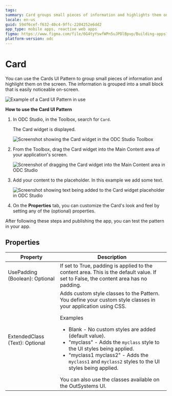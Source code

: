 ```yaml
---
tags:   
summary: Card groups small pieces of information and highlights them on the screen.
locale: en-us
guid: 594f6cef-f632-40c4-9ffc-2204252e6dd2
app_type: mobile apps, reactive web apps
figma: https://www.figma.com/file/6G4tyYswfWPn5uJPDlBpvp/Building-apps?type=design&node-id=3203%3A10485&t=ZwHw8hXeFhwYsO5V-1
platform-version: odc
---
```


# Card

You can use the Cards UI Pattern to group small pieces of information and highlight them on the screen. The information is grouped into a small block that is easily noticeable on-screen.

![Example of a Card UI Pattern in use](images/card-1.png "Card UI Pattern Example")

**How to use the Card UI Pattern**

1. In ODC Studio, in the Toolbox, search for `Card`.

    The Card widget is displayed.

    ![Screenshot showing the Card widget in the ODC Studio Toolbox](images/card-2-ss.png "Card Widget in ODC Studio Toolbox")

1. From the Toolbox, drag the Card widget into the Main Content area of your application's screen.

    ![Screenshot of dragging the Card widget into the Main Content area in ODC Studio](images/card-3-ss.png "Dragging Card Widget into Main Content Area")

1. Add your content to the placeholder. In this example we add some text.

    ![Screenshot showing text being added to the Card widget placeholder in ODC Studio](images/card-4-ss.png "Adding Content to Card Placeholder")

1. On the **Properties** tab, you can customize the Card's look and feel by setting any of the (optional) properties.

After following these steps and publishing the app, you can test the pattern in your app.

## Properties

| Property                       | Description                                                                                                                                                                                                                                                                                                                                                                                                                                                                                                                                                                                                           |
|--------------------------------|-----------------------------------------------------------------------------------------------------------------------------------------------------------------------------------------------------------------------------------------------------------------------------------------------------------------------------------------------------------------------------------------------------------------------------------------------------------------------------------------------------------------------------------------------------------------------------------------------------------------------|
| UsePadding (Boolean): Optional | If set to True, padding is applied to the content area. This is the default value. If set to False, the content area has no padding.                                                                                                                                                                                                                                                                                                                                                                                                                                                                                  |
| ExtendedClass (Text): Optional | Adds custom style classes to the Pattern. You define your custom style classes in your application using CSS.<p>Examples</p><ul><li>Blank - No custom styles are added (default value).</li><li>"myclass" - Adds the ``myclass`` style to the UI styles being applied.</li><li>"myclass1 myclass2" - Adds the ``myclass1`` and ``myclass2`` styles to the UI styles being applied. </li></ul>You can also use the classes available on the OutSystems UI. |

